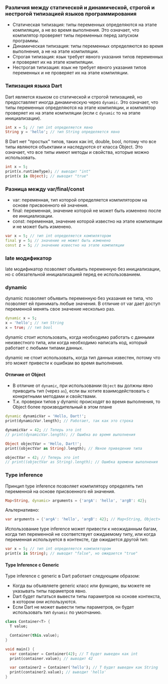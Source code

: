 
### **Различия между статической и динамической, строгой и нестрогой типизацией языков программирования**

- Статическая типизация: типы переменных определяются на этапе компиляции, а не во время выполнения. Это означает, что компилятор проверяет типы переменных перед запуском программы.
- Динамическая типизация: типы переменных определяются во время выполнения, а не на этапе компиляции.
- Строгая типизация: язык требует явного указания типов переменных и проверяет их на этапе компиляции.
- Нестрогая типизация: язык не требует явного указания типов переменных и не проверяет их на этапе компиляции.

### **Типизация языка Dart**

Dart является языком со статической и строгой типизацией, но предоставляет иногда динамическую через `dynamic`. Это означает, что типы переменных определяются на этапе компиляции, и компилятор проверяет их на этапе компиляции (если с `dynamic` то на этапе инициализации).

```dart
int x = 5; // тип int определяется явно
String y = 'hello'; // тип String определяется явно
```

В Dart нет "простых" типов, таких как int, double, bool, потому что все типы являются объектами и наследуются от класса Object. Это означает, что все типы имеют методы и свойства, которые можно использовать.

```dart
int x = 5;
print(x.runtimeType); // выводит "int"
print(x is Object); // выводит "true"
```

### **Разница между var/final/const**

- var: переменная, тип которой определяется компилятором на основе присвоенного ей значения.
- final: переменная, значение которой не может быть изменено после ее инициализации.
- const: переменная, значение которой известно на этапе компиляции и не может быть изменено.

```dart
var x = 5; // тип int определяется компилятором
final y = 5; // значение не может быть изменено
const z = 5; // значение известно на этапе компиляции
```

### **late модификатор**

late модификатор позволяет объявить переменную без инициализации, но с обязательной инициализацией перед ее использованием.

### **dynamic**

dynamic позволяет объявить переменную без указания ее типа, что позволяет ей принимать любые значения. В отличие от var дает доступ переменной менять свое значение несколько раз.

```dart
dynamic x = 5;
x = 'hello'; // тип String
x = true; // тип bool
```

dynamic стоит использовать, когда необходимо работать с данными неизвестного типа, или когда необходимо написать код, который работает с любыми типами данных.

dynamic не стоит использовать, когда тип данных известен, потому что это может привести к ошибкам во время выполнения.

#### Отличие от Object

- В отличие от `dynamic`, при использовании `Object` вы должны явно приводить тип (через `as`), если вы хотите взаимодействовать с конкретными методами и свойствами.
- Т.к. проверки типов у dynamic происходят во время выполнения, то Object более производительный в этом плане

```dart
dynamic dynamicVar = 'Hello, Dart!';
print(dynamicVar.length); // Работает, так как это строка

dynamicVar = 42; // Теперь это int
// print(dynamicVar.length); // Ошибка во время выполнения

Object objectVar = 'Hello, Dart!';
print((objectVar as String).length); // Явное приведение типа

objectVar = 42; // Теперь это int
// print((objectVar as String).length); // Ошибка времени выполнения
```

### Type inference

Принцип type inference позволяет компилятору определять тип переменной на основе присвоенного ей значения.

```dart
Map<String, dynamic> arguments = {'argA': 'hello', 'argB': 42};
```

Альтернативно:

```dart
var arguments = {'argA': 'hello', 'argB': 42}; // Map<String, Object>
```

Использование type inference может привести к неожиданным багам, когда тип переменной не соответствует ожидаемому типу, или когда переменная используется в контексте, где ожидается другой тип:

```dart
var x = 5; // тип int определяется компилятором
print(x is String); // выводит "false", но ожидается "true"
```

#### **Type Inference с Generic**

Type inference с generic в Dart работает следующим образом:

- Когда вы объявляете generic класс или функцию, вы можете не указывать типы параметров явно.
- Dart будет пытаться вывести типы параметров на основе контекста, в котором они используются.
- Если Dart не может вывести типы параметров, он будет использовать тип `dynamic` по умолчанию.

```dart
class Container<T> {
  T value;

  Container(this.value);
}

void main() {
  var container = Container(42); // T будет выведен как int
  print(container.value); // выводит 42

  var container2 = Container('hello'); // T будет выведен как String
  print(container2.value); // выводит 'hello'
}
```

